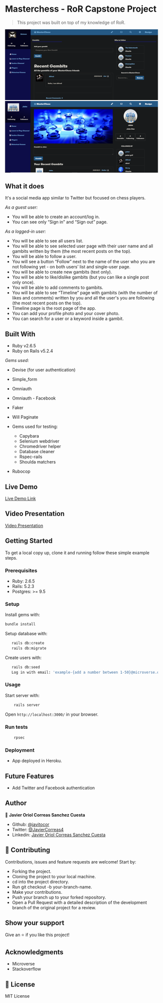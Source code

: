 # Masterchess - RoR Capstone Project

> This project was built on top of my knowledge of RoR.

![screenshot](/app/assets/images/screenshot1.png) ![screenshot](/app/assets/images/screenshot2.png)

## What it does

It's a social media app similar to Twitter but focused on chess players.

*As a guest user:*

- You will be able to create an account/log in.
- You can see only “Sign in” and “Sign out” page.

*As a logged-in user:*

- You will be able to see all users list.
- You will be able to see selected user page with their user name and all gambits written by them (the most recent posts on the top).
- You will be able to follow a user.
- You will see a button “Follow” next to the name of the user who you are not following yet - on both users’ list and single-user page.
- You will be able to create new gambits (text only).
- You will be able to like/dislike gambits (but you can like a single post only once).
- You will be able to add comments to gambits.
- You will be able to see “Timeline” page with gambits (with the number of likes and comments) written by you and all the user's you are following (the most recent posts on the top).
- Timeline page is the root page of the app.
- You can add your profile photo and your cover photo.
- You can search for a user or a keyword inside a gambit.

## Built With

- Ruby v2.6.5
- Ruby on Rails v5.2.4

*Gems used:*

- Devise (for user authentication)
- Simple_form
- Omniauth
- Omniauth - Facebook
- Faker
- Will Paginate
- Gems used for testing:
  - Capybara
  - Selenium webdriver
  - Chromedriver helper
  - Database cleaner
  - Rspec-rails
  - Shoulda matchers

- Rubocop

## Live Demo

[Live Demo Link](https://murmuring-crag-15929.herokuapp.com/)

## Video Presentation

[Video Presentation](https://www.loom.com/share/1b1522f11ff64b1d9da92c4ec73b3c38)

## Getting Started

To get a local copy up, clone it and running follow these simple example steps.

### Prerequisites

- Ruby: 2.6.5
- Rails: 5.2.3
- Postgres: >= 9.5

### Setup

Install gems with:

``` bash
bundle install
```

Setup database with:

``` bash
   rails db:create
   rails db:migrate
```

Create users with:

``` bash
   rails db:seed
   Log in with email: 'example-{add a number between 1-50}@microverse.org', and password:'password'
```

### Usage

Start server with:

``` bash
    rails server
```

Open `http://localhost:3000/` in your browser.

### Run tests

``` bash
    rpsec
```

### Deployment

- App deployed in Heroku.
## Future Features
- Add Twitter and Facebook authentication

## Author

👤 **Javier Oriol Correas Sanchez Cuesta**

- Github: [@javitocor](https://github.com/javitocor)
- Twitter: [@JavierCorreas4](https://twitter.com/JavierCorreas4)
- Linkedin: [Javier Oriol Correas Sanchez Cuesta](https://www.linkedin.com/in/javier-correas-sanchez-cuesta-15289482/)

## 🤝 Contributing

Contributions, issues and feature requests are welcome! Start by:

- Forking the project.
- Cloning the project to your local machine.
- cd into the project directory.
- Run git checkout -b your-branch-name.
- Make your contributions.
- Push your branch up to your forked repository.
- Open a Pull Request with a detailed description of the development branch of the original project for a review.

## Show your support

Give an ⭐️ if you like this project!

## Acknowledgments

- Microverse
- Stackoverflow

## 📝 License

MIT License
